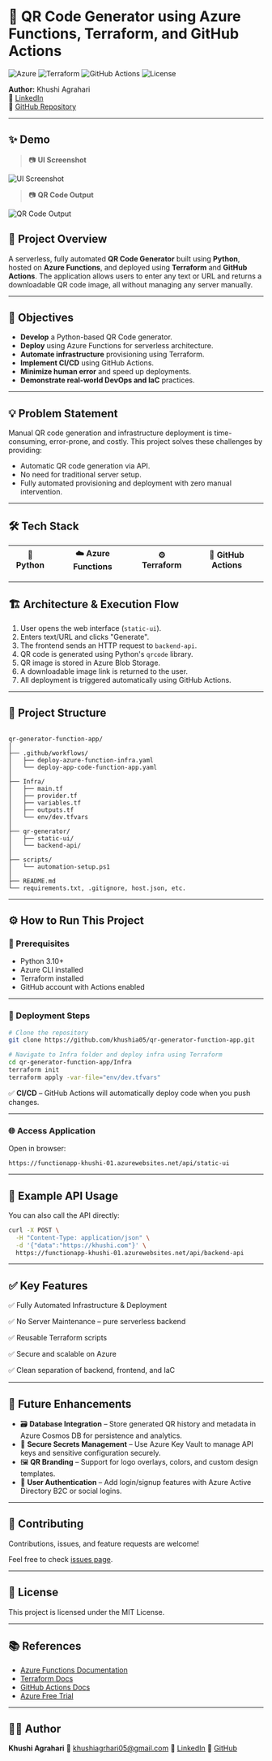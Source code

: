 # 🚀 QR Code Generator using Azure Functions, Terraform, and GitHub Actions

![Azure](https://img.shields.io/badge/Azure-Functions-blue)
![Terraform](https://img.shields.io/badge/IaC-Terraform-623CE4)
![GitHub Actions](https://img.shields.io/badge/CI/CD-GitHub%20Actions-brightgreen)
![License](https://img.shields.io/badge/License-MIT-yellow.svg)

**Author:** Khushi Agrahari  
🔗 [LinkedIn](https://www.linkedin.com/in/khushi-agrahari05)  
🔗 [GitHub Repository](https://github.com/khushia05/qr-generator-function-app)

---

## ✨ Demo

> 📷 **UI Screenshot**

![UI Screenshot](screenshots/ui.png)

> 📷 **QR Code Output**

![QR Code Output](screenshots/output.png)





## 📌 Project Overview


A serverless, fully automated **QR Code Generator** built using **Python**, hosted on **Azure Functions**, and deployed using **Terraform** and **GitHub Actions**. The application allows users to enter any text or URL and returns a downloadable QR code image, all without managing any server manually.

---

## 🎯 Objectives

- **Develop** a Python-based QR Code generator.
- **Deploy** using Azure Functions for serverless architecture.
- **Automate infrastructure** provisioning using Terraform.
- **Implement CI/CD** using GitHub Actions.
- **Minimize human error** and speed up deployments.
- **Demonstrate real-world DevOps and IaC** practices.

---

## 💡 Problem Statement

Manual QR code generation and infrastructure deployment is time-consuming, error-prone, and costly. This project solves these challenges by providing:

- Automatic QR code generation via API.
- No need for traditional server setup.
- Fully automated provisioning and deployment with zero manual intervention.

---

## 🛠️ Tech Stack

| 🐍 Python | ☁️ Azure Functions | ⚙️ Terraform | 🚀 GitHub Actions |
|-----------|---------------------|--------------|-------------------|

---

## 🏗️ Architecture & Execution Flow

1. User opens the web interface (`static-ui`).
2. Enters text/URL and clicks "Generate".
3. The frontend sends an HTTP request to `backend-api`.
4. QR code is generated using Python's `qrcode` library.
5. QR image is stored in Azure Blob Storage.
6. A downloadable image link is returned to the user.
7. All deployment is triggered automatically using GitHub Actions.

---

## 📁 Project Structure

```

qr-generator-function-app/
│
├── .github/workflows/
│   ├── deploy-azure-function-infra.yaml
│   └── deploy-app-code-function-app.yaml
│
├── Infra/
│   ├── main.tf
│   ├── provider.tf
│   ├── variables.tf
│   ├── outputs.tf
│   └── env/dev.tfvars
│
├── qr-generator/
│   ├── static-ui/
│   └── backend-api/
│
├── scripts/
│   └── automation-setup.ps1
│
├── README.md
└── requirements.txt, .gitignore, host.json, etc.

````

---

## ⚙️ How to Run This Project

### 🧪 Prerequisites

- Python 3.10+
- Azure CLI installed
- Terraform installed
- GitHub account with Actions enabled

---

### 🚀 Deployment Steps

```bash
# Clone the repository
git clone https://github.com/khushia05/qr-generator-function-app.git

# Navigate to Infra folder and deploy infra using Terraform
cd qr-generator-function-app/Infra
terraform init
terraform apply -var-file="env/dev.tfvars"
````

✅ **CI/CD** – GitHub Actions will automatically deploy code when you push changes.

---

### 🌐 Access Application

Open in browser:

```
https://functionapp-khushi-01.azurewebsites.net/api/static-ui
```

---

## 🧩 Example API Usage

You can also call the API directly:

```bash
curl -X POST \
  -H "Content-Type: application/json" \
  -d '{"data":"https://khushi.com"}' \
  https://functionapp-khushi-01.azurewebsites.net/api/backend-api
```

---

## ✅ Key Features

✅ Fully Automated Infrastructure & Deployment

✅ No Server Maintenance – pure serverless backend

✅ Reusable Terraform scripts

✅ Secure and scalable on Azure

✅ Clean separation of backend, frontend, and IaC

---

## 🔮 Future Enhancements

* 🗃️ **Database Integration** – Store generated QR history and metadata in Azure Cosmos DB for persistence and analytics.
* 🔐 **Secure Secrets Management** – Use Azure Key Vault to manage API keys and sensitive configuration securely.
* 🖼️ **QR Branding** – Support for logo overlays, colors, and custom design templates.
* 👥 **User Authentication** – Add login/signup features with Azure Active Directory B2C or social logins.



---

## 🤝 Contributing

Contributions, issues, and feature requests are welcome!

Feel free to check [issues page](https://github.com/khushia05/qr-generator-function-app/issues).

---

## 📝 License

This project is licensed under the MIT License.

---

## 📚 References

* [Azure Functions Documentation](https://learn.microsoft.com/en-us/azure/azure-functions/)
* [Terraform Docs](https://developer.hashicorp.com/terraform/docs)
* [GitHub Actions Docs](https://docs.github.com/en/actions)
* [Azure Free Trial](https://go.microsoft.com/fwlink/?linkid=2227353)

---

## 👩‍💻 Author

**Khushi Agrahari**
📧 [khushiagrhari05@gmail.com](mailto:khushiagrhari05@gmail.com)
🔗 [LinkedIn](https://www.linkedin.com/in/khushi-agrahari05/)
🔗 [GitHub](https://github.com/khushia05)

````


